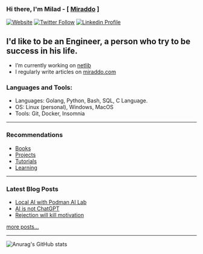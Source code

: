### Hi there, I'm Milad - [ [Miraddo](https://miraddo.com) ]

[![Website](https://img.shields.io/website?label=miraddo.com&style=for-the-badge&url=https%3A%2F%2FMiraddo.com)](https://miraddo.com)
[![Twitter Follow](https://img.shields.io/twitter/follow/Miraddo_?color=1DA1F2&logo=twitter&style=for-the-badge)](https://twitter.com/intent/follow?original_referer=https%3A%2F%2Fgithub.com%2FMiraddo_&screen_name=Miraddo_)
[![Linkedin Profile](https://img.shields.io/badge/LinkedIn-0077B5?style=for-the-badge&logo=linkedin&logoColor=white)](https://www.linkedin.com/in/miraddo)

## I'd like to be an Engineer, a person who try to be success in his life.

- I’m currently working on [netlib](https://github.com/miraddo/netlib)
- I regularly write articles on [miraddo.com](https://miraddo.com)

### Languages and Tools:
  
- Languages: Golang, Python, Bash, SQL, C Language.
- OS: Linux (personal), Windows, MacOS
- Tools: Git, Docker, Insomnia

---

### Recommendations

- [Books](recommendation/books.md)
- [Projects](recommendation/projects.md)
- [Tutorials](recommendation/tutorials.md)
- [Learning](recommendation/learning.md)

---

### Latest Blog Posts
<!-- BLOG-POST-LIST:START -->
- [Local AI with Podman AI Lab](https://medium.com/@miraddo/discovering-instructlab-a-journey-into-local-ai-with-podman-ai-lab-ba80fa68316a?source=rss-5d4c56167c96------2)
- [AI is not ChatGPT](https://medium.com/@miraddo/ai-is-not-chatgpt-67a9a23ccdff?source=rss-5d4c56167c96------2)
- [Rejection will kill motivation](https://medium.com/@miraddo/rejection-will-kill-motivation-fdf68b01561c?source=rss-5d4c56167c96------2)
<!-- BLOG-POST-LIST:END -->

[more posts...](https://miraddo.com)


---

![Anurag's GitHub stats](https://github-readme-stats.vercel.app/api?username=miraddo)


[website]: https://miraddo.com
[twitter]: https://twitter.com/Miraddo_
[linkedin]: https://www.linkedin.com/in/miraddo/
